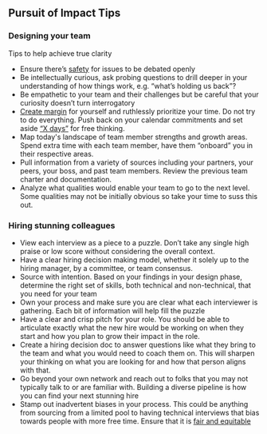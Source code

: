 ## Pursuit of Impact Tips

### Designing your team

Tips to help achieve true clarity

* Ensure there’s [safety](https://hbr.org/2017/08/high-performing-teams-need-psychological-safety-heres-how-to-create-it) for issues to be debated openly
* Be intellectually curious, ask probing questions to drill deeper in your understanding of how things work, e.g. “what’s holding us back”? 
* Be empathetic to your team and their challenges but be careful that your curiosity doesn’t turn interrogatory 
* [Create margin](https://www.linkedin.com/pulse/creating-margin-karen-casella) for yourself and ruthlessly prioritize your time.  Do not try to do everything.  Push back on your calendar commitments and set aside [“X days”](https://fortune.com/2020/06/29/winning-now-winning-later-author-david-cote-on-his-secret-to-corporate-creativity/) for free thinking.
* Map today's landscape of team member strengths and growth areas.  Spend extra time with each team member, have them “onboard” you in their respective areas.
* Pull information from a variety of sources including your partners, your peers, your boss, and past team members. Review the previous team charter and documentation.
* Analyze what qualities would enable your team to go to the next level.  Some qualities may not be initially obvious so take your time to suss this out.

### Hiring stunning colleagues

* View each interview as a piece to a puzzle.  Don’t take any single high praise or low score without considering the overall context.
* Have a clear hiring decision making model, whether it solely up to the hiring manager, by a committee, or team consensus.
* Source with intention.  Based on your findings in your design phase, determine the right set of skills, both technical and non-technical, that you need for your team
* Own your process and make sure you are clear what each interviewer is gathering. Each bit of information will help fill the puzzle
* Have a clear and crisp pitch for your role.  You should be able to articulate exactly what the new hire would be working on when they start and how you plan to grow their impact in the role.
* Create a hiring decision doc to answer questions like what they bring to the team and what you would need to coach them on.  This will sharpen your thinking on what you are looking for and how that person aligns with that.
* Go beyond your own network  and reach out to folks that you may not typically talk to or are familiar with.  Building a diverse pipeline is how you can find your next stunning hire
* Stamp out inadvertent biases in your process.  This could be anything from sourcing from a limited pool to having technical interviews that bias towards people with more free time.  Ensure that it is [fair and equitable](https://hbr.org/2017/06/7-practical-ways-to-reduce-bias-in-your-hiring-process)
